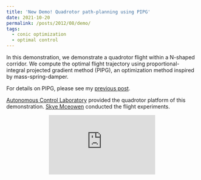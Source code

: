 ```yaml
---
title: 'New Demo! Quadrotor path-planning using PIPG'
date: 2021-10-20
permalink: /posts/2012/08/demo/
tags:
  - conic optimization
  - optimal control
---
```


In this demonstration, we demonstrate a quadrotor flight within a N-shaped corridor. We compute the optimal flight trajectory using proportional-integral projected gradient method (PIPG), an optimization method inspired by mass-spring-damper.

For details on PIPG, please see my [previous post](https://yueyu19.github.io/posts/2012/08/pipg/).

[Autonomous Control Laboratory](https://depts.washington.edu/uwacl/) provided the quadrotor platform of this demonstration. [Skye Mceowen](https://www.linkedin.com/in/skyemceowen) conducted the flight experiments. 

<p align="center">
<iframe width="280" height="157" src="https://www.youtube.com/embed/jieRSmQwHTU" title="YouTube video player" frameborder="0" allow="accelerometer; autoplay; clipboard-write; encrypted-media; gyroscope; picture-in-picture" allowfullscreen></iframe>
</p>
